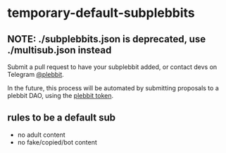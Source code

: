 # temporary-default-subplebbits

## NOTE: ./subplebbits.json is deprecated, use ./multisub.json instead

Submit a pull request to have your subplebbit added, or contact devs on Telegram [@plebbit](https://t.me/plebbit).

In the future, this process will be automated by submitting proposals to a plebbit DAO, using the [plebbit token](https://etherscan.io/token/0xea81dab2e0ecbc6b5c4172de4c22b6ef6e55bd8f).

## rules to be a default sub

- no adult content
- no fake/copied/bot content
